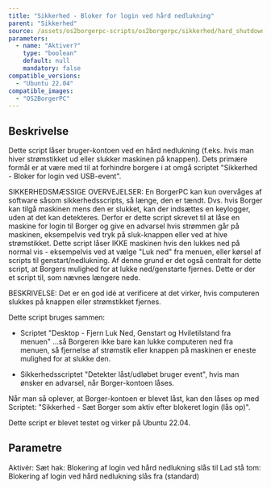 ```yaml
---
title: "Sikkerhed - Bloker for login ved hård nedlukning"
parent: "Sikkerhed"
source: /assets/os2borgerpc-scripts/os2borgerpc/sikkerhed/hard_shutdown_lockdown.sh
parameters:
  - name: "Aktiver?"
    type: "boolean"
    default: null
    mandatory: false
compatible_versions:
  - "Ubuntu 22.04"
compatible_images:
  - "OS2BorgerPC"
---
```


## Beskrivelse
Dette script låser bruger-kontoen ved en hård nedlukning (f.eks. hvis man hiver strømstikket ud eller slukker maskinen på knappen).
Dets primære formål er at være med til at forhindre borgere i at omgå scriptet "Sikkerhed - Bloker for login ved USB-event".

SIKKERHEDSMÆSSIGE OVERVEJELSER:
En BorgerPC kan kun overvåges af software såsom sikkerhedsscripts, så længe, den er tændt.
Dvs. hvis Borger kan tilgå maskinen mens den er slukket, kan der indsættes en keylogger, uden at det kan detekteres.
Derfor er dette script skrevet til at låse en maskine for login til Borger og give en advarsel hvis strømmen går på maskinen, eksempelvis ved tryk på sluk-knappen eller ved at hive strømstikket.
Dette script låser IKKE maskinen hvis den lukkes ned på normal vis - eksempelvis ved at vælge "Luk ned" fra menuen, eller kørsel af scripts til genstart/nedlukning.
Af denne grund er det også centralt for dette script, at Borgers mulighed for at lukke ned/genstarte fjernes. Dette er der et script til, som nævnes længere nede.

BESKRIVELSE:
Det er en god idé at verificere at det virker, hvis computeren slukkes på knappen eller strømstikket fjernes.

Dette script bruges sammen:

- Scriptet "Desktop - Fjern Luk Ned, Genstart og Hviletilstand fra menuen"
...så Borgeren ikke bare kan lukke computeren ned fra menuen, så fjernelse af strømstik eller knappen på maskinen er eneste mulighed for at slukke den.

- Sikkerhedsscriptet "Detekter låst/udløbet bruger event", hvis man ønsker en advarsel, når Borger-kontoen låses.

Når man så oplever, at Borger-kontoen er blevet låst, kan den låses op med Scriptet:
"Sikkerhed - Sæt Borger som aktiv efter blokeret login (lås op)".

Dette script er blevet testet og virker på Ubuntu 22.04.

## Parametre
Aktivér:
  Sæt hak: Blokering af login ved hård nedlukning slås til
  Lad stå tom: Blokering af login ved hård nedlukning slås fra (standard)

